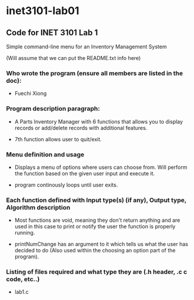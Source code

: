 # inet3101-lab01

## Code for INET 3101 Lab 1

Simple command-line menu for an Inventory Management System

(Will assume that we can put the README.txt info here)

### Who wrote the program (ensure all members are listed in the doc):

- Fuechi Xiong

### Program description paragraph:

- A Parts Inventory Manager with 6 functions that allows you to display records or
add/delete records with additional features.

- 7th function allows user to quit/exit.

### Menu definition and usage

- Displays a menu of options where users can choose from. Will perform the function based on the given user input and execute it.

- program continously loops until user exits.

### Each function defined with Input type(s) (if any), Output type, Algorithm description

- Most functions are void, meaning they don't return anything and are used in this case to print or notify the user the function is properly running.
 
- printNumChange has an argument to it which tells us what the user has decided to do (Also used 
within the choosing an option part of the program).

### Listing of files required and what type they are (.h header, .c c code, etc..)

- lab1.c
